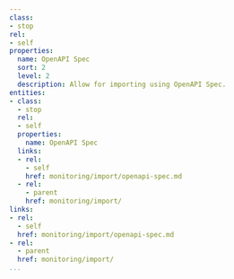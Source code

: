 ```yaml
---
class:
- stop
rel:
- self
properties:
  name: OpenAPI Spec
  sort: 2
  level: 2
  description: Allow for importing using OpenAPI Spec.
entities:
- class:
  - stop
  rel:
  - self
  properties:
    name: OpenAPI Spec
  links:
  - rel:
    - self
    href: monitoring/import/openapi-spec.md
  - rel:
    - parent
    href: monitoring/import/
links:
- rel:
  - self
  href: monitoring/import/openapi-spec.md
- rel:
  - parent
  href: monitoring/import/
...
```

